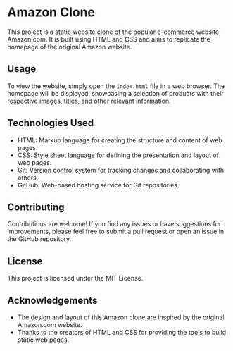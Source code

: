 # Amazon Clone

This project is a static website clone of the popular e-commerce website Amazon.com. It is built using HTML and CSS and aims to replicate the homepage of the original Amazon website.

## Usage

To view the website, simply open the `index.html` file in a web browser. The homepage will be displayed, showcasing a selection of products with their respective images, titles, and other relevant information.

## Technologies Used

- HTML: Markup language for creating the structure and content of web pages.
- CSS: Style sheet language for defining the presentation and layout of web pages.
- Git: Version control system for tracking changes and collaborating with others.
- GitHub: Web-based hosting service for Git repositories.

## Contributing

Contributions are welcome! If you find any issues or have suggestions for improvements, please feel free to submit a pull request or open an issue in the GitHub repository.

## License

This project is licensed under the MIT License.

## Acknowledgements

- The design and layout of this Amazon clone are inspired by the original Amazon.com website.
- Thanks to the creators of HTML and CSS for providing the tools to build static web pages.
